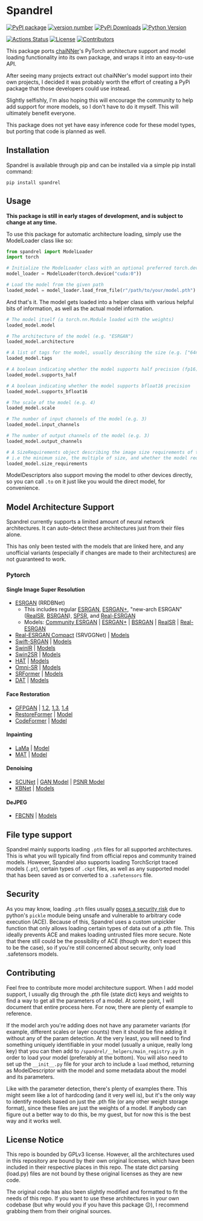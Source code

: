 # Spandrel

[![PyPI package](https://img.shields.io/badge/pip%20install-spandrel-brightgreen)](https://pypi.org/project/spandrel/)
[![version number](https://img.shields.io/pypi/v/spandrel?color=green&label=version)](https://github.com/chaiNNer-org/spandrel/releases)
[![PyPi Downloads](https://img.shields.io/pypi/dw/spandrel)](https://pypi.org/project/spandrel/#files)
[![Python Version](https://img.shields.io/pypi/pyversions/spandrel)](https://pypi.org/project/spandrel/#files:~:text=Requires%3A%20Python%20%3C3.12%2C%20%3E%3D3.8)

[![Actions Status](https://github.com/chaiNNer-org/spandrel/workflows/Test/badge.svg)](https://github.com/chaiNNer-org/spandrel/actions)
[![License](https://img.shields.io/github/license/chaiNNer-org/spandrel)](https://github.com/chaiNNer-org/spandrel/blob/main/LICENSE)
[![Contributors](https://img.shields.io/github/contributors/chaiNNer-org/spandrel)](https://github.com/chaiNNer-org/spandrel/graphs/contributors)

This package ports [chaiNNer](https://github.com/chaiNNer-org/chaiNNer)'s PyTorch architecture support and model loading functionality into its own package, and wraps it into an easy-to-use API.

After seeing many projects extract out chaiNNer's model support into their own projects, I decided it was probably worth the effort of creating a PyPi package that those developers could use instead.

Slightly selfishly, I'm also hoping this will encourage the community to help add support for more models, so I don't have to do it myself. This will ultimately benefit everyone.

This package does not yet have easy inference code for these model types, but porting that code is planned as well.

## Installation

Spandrel is available through pip and can be installed via a simple pip install command:

```shell
pip install spandrel
```

## Usage

**This package is still in early stages of development, and is subject to change at any time.**

To use this package for automatic architecture loading, simply use the ModelLoader class like so:

```python
from spandrel import ModelLoader
import torch

# Initialize the ModelLoader class with an optional preferred torch.device. Defaults to cpu.
model_loader = ModelLoader(torch.device("cuda:0"))

# Load the model from the given path
loaded_model = model_loader.load_from_file(r"/path/to/your/model.pth")
```

And that's it. The model gets loaded into a helper class with various helpful bits of information, as well as the actual model information.

```py
# The model itself (a torch.nn.Module loaded with the weights)
loaded_model.model

# The architecture of the model (e.g. "ESRGAN")
loaded_model.architecture

# A list of tags for the model, usually describing the size (e.g. ["64nf", "large"])
loaded_model.tags

# A boolean indicating whether the model supports half precision (fp16)
loaded_model.supports_half

# A boolean indicating whether the model supports bfloat16 precision
loaded_model.supports_bfloat16

# The scale of the model (e.g. 4)
loaded_model.scale

# The number of input channels of the model (e.g. 3)
loaded_model.input_channels

# The number of output channels of the model (e.g. 3)
loaded_model.output_channels

# A SizeRequirements object describing the image size requirements of the model
# i.e the minimum size, the multiple of size, and whether the model requires a square input
loaded_model.size_requirements
```

ModelDescriptors also support moving the model to other devices directly, so you can call `.to` on it just like you would the direct model, for convenience.

## Model Architecture Support

Spandrel currently supports a limited amount of neural network architectures. It can auto-detect these architectures just from their files alone.

This has only been tested with the models that are linked here, and any unofficial variants (especially if changes are made to their architectures) are not guaranteed to work.

### Pytorch

#### Single Image Super Resolution

- [ESRGAN](https://github.com/xinntao/ESRGAN) (RRDBNet)
  - This includes regular [ESRGAN](https://github.com/xinntao/ESRGAN), [ESRGAN+](https://github.com/ncarraz/ESRGANplus), "new-arch ESRGAN" ([RealSR](https://github.com/jixiaozhong/RealSR), [BSRGAN](https://github.com/cszn/BSRGAN)), [SPSR](https://github.com/Maclory/SPSR), and [Real-ESRGAN](https://github.com/xinntao/Real-ESRGAN)
  - Models: [Community ESRGAN](https://openmodeldb.info) | [ESRGAN+](https://drive.google.com/drive/folders/1lNky9afqEP-qdxrAwDFPJ1g0ui4x7Sin) | [BSRGAN](https://github.com/cszn/BSRGAN/tree/main/model_zoo) | [RealSR](https://github.com/jixiaozhong/RealSR#pre-trained-models) | [Real-ESRGAN](https://github.com/xinntao/Real-ESRGAN/blob/master/docs/model_zoo.md)
- [Real-ESRGAN Compact](https://github.com/xinntao/Real-ESRGAN) (SRVGGNet) | [Models](https://github.com/xinntao/Real-ESRGAN/blob/master/docs/model_zoo.md)
- [Swift-SRGAN](https://github.com/Koushik0901/Swift-SRGAN) | [Models](https://github.com/Koushik0901/Swift-SRGAN/releases/tag/v0.1)
- [SwinIR](https://github.com/JingyunLiang/SwinIR) | [Models](https://github.com/JingyunLiang/SwinIR/releases/tag/v0.0)
- [Swin2SR](https://github.com/mv-lab/swin2sr) | [Models](https://github.com/mv-lab/swin2sr/releases/tag/v0.0.1)
- [HAT](https://github.com/XPixelGroup/HAT) | [Models](https://drive.google.com/drive/folders/1HpmReFfoUqUbnAOQ7rvOeNU3uf_m69w0)
- [Omni-SR](https://github.com/Francis0625/Omni-SR) | [Models](https://github.com/Francis0625/Omni-SR#preparation)
- [SRFormer](https://github.com/HVision-NKU/SRFormer) | [Models](https://github.com/HVision-NKU/SRFormer#pretrain-models)
- [DAT](https://github.com/zhengchen1999/DAT) | [Models](https://github.com/zhengchen1999/DAT#testing)

#### Face Restoration

- [GFPGAN](https://github.com/TencentARC/GFPGAN) | [1.2](https://github.com/TencentARC/GFPGAN/releases/download/v1.3.0/GFPGANv1.2.pth), [1.3](https://github.com/TencentARC/GFPGAN/releases/download/v1.3.0/GFPGANv1.3.pth), [1.4](https://github.com/TencentARC/GFPGAN/releases/download/v1.3.4/GFPGANv1.4.pth)
- [RestoreFormer](https://github.com/wzhouxiff/RestoreFormer) | [Model](https://github.com/TencentARC/GFPGAN/releases/download/v1.3.4/RestoreFormer.pth)
- [CodeFormer](https://github.com/sczhou/CodeFormer) | [Model](https://github.com/sczhou/CodeFormer/releases/download/v0.1.0/codeformer.pth)

#### Inpainting

- [LaMa](https://github.com/advimman/lama) | [Model](https://github.com/Sanster/models/releases/download/add_big_lama/big-lama.pt)
- [MAT](https://github.com/fenglinglwb/MAT) | [Model](https://github.com/Sanster/models/releases/download/add_mat/Places_512_FullData_G.pth)

#### Denoising

- [SCUNet](https://github.com/cszn/SCUNet) | [GAN Model](https://github.com/cszn/KAIR/releases/download/v1.0/scunet_color_real_gan.pth) | [PSNR Model](https://github.com/cszn/KAIR/releases/download/v1.0/scunet_color_real_psnr.pth)
- [KBNet](https://github.com/zhangyi-3/KBNet) | [Models](https://mycuhk-my.sharepoint.com/personal/1155135732_link_cuhk_edu_hk/_layouts/15/onedrive.aspx?ga=1&id=%2Fpersonal%2F1155135732%5Flink%5Fcuhk%5Fedu%5Fhk%2FDocuments%2Fshare%2FKBNet%2FDenoising%2Fpretrained%5Fmodels)

#### DeJPEG

- [FBCNN](https://github.com/jiaxi-jiang/FBCNN) | [Models](https://github.com/jiaxi-jiang/FBCNN/releases/tag/v1.0)


## File type support

Spandrel mainly supports loading `.pth` files for all supported architectures. This is what you will typically find from official repos and community trained models. However, Spandrel also supports loading TorchScript traced models (`.pt`), certain types of `.ckpt` files, as well as any supported model that has been saved as or converted to a `.safetensors` file.

## Security

As you may know, loading `.pth` files usually [poses a security risk](https://github.com/pytorch/pytorch/issues/52596) due to python's `pickle` module being unsafe and vulnerable to arbitrary code execution (ACE). Because of this, Spandrel uses a custom unpickler function that only allows loading certain types of data out of a .pth file. This ideally prevents ACE and makes loading untrusted files more secure. Note that there still could be the possibility of ACE (though we don't expect this to be the case), so if you're still concerned about security, only load .safetensors models.

## Contributing

Feel free to contribute more model architecture support. When I add model support, I usually dig through the .pth file (state dict) keys and weights to find a way to get all the parameters of a model. At some point, I will document that entire process here. For now, there are plenty of example to reference.

If the model arch you're adding does not have any parameter variants (for example, different scales or layer counts) then it should be fine adding it without any of the param detection. At the very least, you will need to find something uniquely identifiable in your model (usually a unique, really long key) that you can then add to `/spandrel/__helpers/main_registry.py` in order to load your model (preferably at the bottom). You will also need to set up the `__init__.py` file for your arch to include a `load` method, returning as ModelDescriptor with the model and some metadata about the model and its parameters.

Like with the parameter detection, there's plenty of examples there. This might seem like a lot of hardcoding (and it very well is), but it's the only way to identify models based on just the .pth file (or any other weight storage format), since these files are just the weights of a model. If anybody can figure out a better way to do this, be my guest, but for now this is the best way and it works well.

## License Notice

This repo is bounded by GPLv3 license. However, all the architectures used in this repository are bound by their own original licenses, which have been included in their respective places in this repo. The state dict parsing (load.py) files are not bound by these original licenses as they are new code.

The original code has also been slightly modified and formatted to fit the needs of this repo. If you want to use these architectures in your own codebase (but why would you if you have this package 😉), I recommend grabbing them from their original sources.
